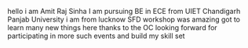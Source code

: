 hello i am Amit Raj Sinha
I am pursuing BE in ECE from UIET Chandigarh Panjab University
i am from lucknow
SFD workshop was amazing 
got to learn many new things here
thanks to the OC
looking forward for participating in more such events and build my skill set